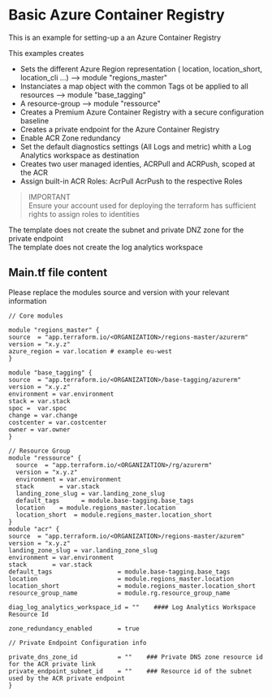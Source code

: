 # Basic Azure Container Registry

This is an example for setting-up a an Azure Container Registry

This examples creates
  - Sets the different Azure Region representation ( location, location_short, location_cli ...) --> module "regions_master"
  - Instanciates a map object with the common Tags ot be applied to all resources --> module "base_tagging"
  - A resource-group --> module "ressource" 
  - Creates a Premium Azure Container Registry with a secure configuration baseline  
  - Creates a private endpoint for the Azure Container Registry
  - Enable ACR Zone redundancy
  - Set the default diagnostics settings (All Logs and metric) whith a Log Analytics workspace as destination 
  - Creates two user managed identies, ACRPull and ACRPush, scoped at the ACR
  - Assign built-in ACR Roles: AcrPull AcrPush to the respective Roles

> IMPORTANT  
> Ensure your account used for deploying the terraform has sufficient rights to assign roles to identities  


  The template does not create the subnet and private DNZ zone for the private endpoint  
  The template does not create the log analytics workspace    

## Main.tf file content
  Please replace the modules source and version with your relevant information  

  ```hcl
// Core modules

module "regions_master" {
  source  = "app.terraform.io/<ORGANIZATION>/regions-master/azurerm"
  version = "x.y.z"
  azure_region = var.location # example eu-west
}

module "base_tagging" {
  source  = "app.terraform.io/<ORGANIZATION>/base-tagging/azurerm"
  version = "x.y.z"
  environment = var.environment
  stack = var.stack
  spoc =  var.spoc
  change = var.change
  costcenter = var.costcenter
  owner = var.owner
}

// Resource Group
module "ressource" {
    source  = "app.terraform.io/<ORGANIZATION>/rg/azurerm"
    version = "x.y.z"
    environment = var.environment
    stack       = var.stack
    landing_zone_slug = var.landing_zone_slug
    default_tags      = module.base-tagging.base_tags
    location    = module.regions_master.location
    location_short  = module.regions_master.location_short
}
module "acr" {
  source  = "app.terraform.io/<ORGANIZATION>/regions-master/azurem"
  version = "x.y.z"
  landing_zone_slug = var.landing_zone_slug
  environment = var.environment
  stack       = var.stack
  default_tags                  = module.base-tagging.base_tags
  location                      = module.regions_master.location
  location_short                = module.regions_master.location_short
  resource_group_name           = module.rg.resource_group_name
  
  diag_log_analytics_workspace_id = ""    #### Log Analytics Workspace Resource Id
  
  zone_redundancy_enabled       = true

  // Private Endpoint Configuration info

  private_dns_zone_id           = ""    ### Private DNS zone resource id for the ACR private link
  private_endpoint_subnet_id    = ""    ### Resource id of the subnet used by the ACR private endpoint
}
```